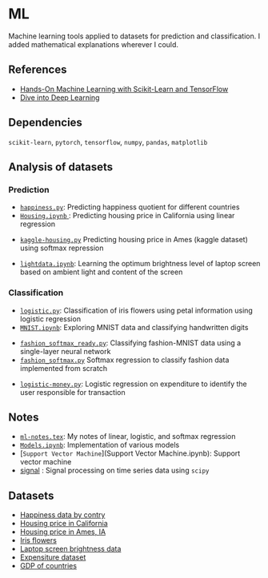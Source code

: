 # ML

Machine learning tools applied to datasets for prediction and classification. I added mathematical explanations wherever I could.

## References

- [Hands-On Machine Learning with Scikit-Learn and TensorFlow](https://www.oreilly.com/library/view/hands-on-machine-learning/9781491962282/)
- [Dive into Deep Learning](https://d2l.ai/) 

## Dependencies

`scikit-learn`, `pytorch`, `tensorflow`, `numpy`, `pandas`, `matplotlib`

## Analysis of datasets 

### Prediction

* [`happiness.py`](happiness.py): Predicting happiness quotient for different countries 
* [`Housing.ipynb` ](Housing.ipynb): Predicting housing price in California using linear regression
- [`kaggle-housing.py`](torch/kaggle-housing.py) Predicting housing price in Ames (kaggle dataset) using softmax repression
* [`lightdata.ipynb`](lightdata.ipynb): Learning the optimum brightness level of laptop screen based on ambient light and content of the screen

### Classification

* [`logistic.py`](logistic.py): Classification of iris flowers using petal information using logistic regression
* [`MNIST.ipynb`](MNIST.ipynb): Exploring MNIST data and classifying handwritten digits
- [`fashion_softmax_ready.py`](torch/fashion_softmax_ready.py): Classifying fashion-MNIST data using a single-layer neural network
- [`fashion_softmax.py`](torch/fashion_softmax.py) Softmax regression to classify fashion data implemented from scratch 
* [`logistic-money.py`](logistic-money.py): Logistic regression on expenditure to identify the user responsible for transaction


## Notes

- [`ml-notes.tex`](ml-notes.tex): My notes of linear, logistic, and softmax regression
- [`Models.ipynb`](Models.ipynb): Implementation of various models
- [`Support Vector Machine`](Support Vector Machine.ipynb): Support vector machine
- [signal](signal.ipynb) : Signal processing on time series data using `scipy`

## Datasets

- [Happiness data by contry](datasets/BLI_20012019062939110.csv)
- [Housing price in California](datasets/housing.csv)
- [Housing price in Ames, IA](torch/data/kaggle-housing/house_tiny.csv)
- [Iris flowers](datasets/iris.data)
- [Laptop screen brightness data](datasets/lightdata)
- [Expensiture dataset](datasets/usable.csv)
- [GDP of countries](datasets/WEO_Data.xls)
